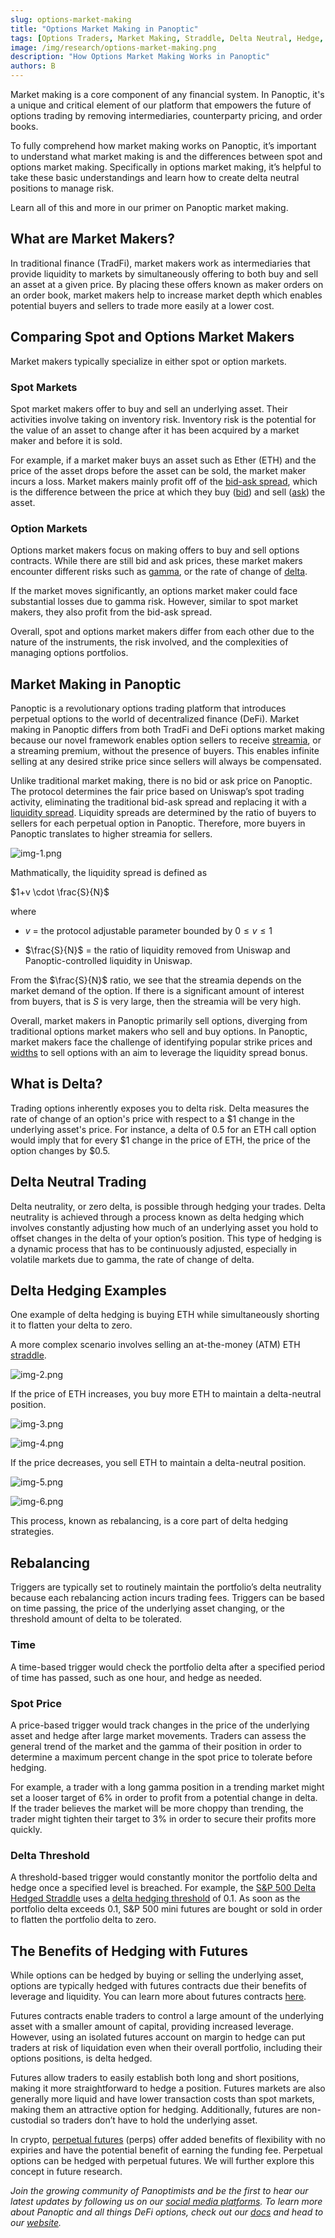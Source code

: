 ```yaml
---
slug: options-market-making
title: "Options Market Making in Panoptic"
tags: [Options Traders, Market Making, Straddle, Delta Neutral, Hedge, Streamia, Perps]
image: /img/research/options-market-making.png
description: "How Options Market Making Works in Panoptic"
authors: B
---
```


Market making is a core component of any financial system. In Panoptic, it's a unique and critical element of our platform that empowers the future of options trading by removing intermediaries, counterparty pricing, and order books.

  

To fully comprehend how market making works on Panoptic, it’s important to understand what market making is and the differences between spot and options market making. Specifically in options market making, it’s helpful to take these basic understandings and learn how to create delta neutral positions to manage risk.

  

Learn all of this and more in our primer on Panoptic market making.

<!--truncate-->

## What are Market Makers?

In traditional finance (TradFi), market makers work as intermediaries that provide liquidity to markets by simultaneously offering to both buy and sell an asset at a given price. By placing these offers known as maker orders on an order book, market makers help to increase market depth which enables potential buyers and sellers to trade more easily at a lower cost.

## Comparing Spot and Options Market Makers

  

Market makers typically specialize in either spot or option markets.

### Spot Markets  
  

Spot market makers offer to buy and sell an underlying asset. Their activities involve taking on inventory risk. Inventory risk is the potential for the value of an asset to change after it has been acquired by a market maker and before it is sold.

  

For example, if a market maker buys an asset such as Ether (ETH) and the price of the asset drops before the asset can be sold, the market maker incurs a loss. Market makers mainly profit off of the [bid-ask spread](https://panoptic.xyz/docs/terms/ask#bid-ask-spread), which is the difference between the price at which they buy ([bid](https://panoptic.xyz/docs/terms/bid)) and sell ([ask](https://panoptic.xyz/docs/terms/ask)) the asset.

  

### Option Markets

  

Options market makers focus on making offers to buy and sell options contracts. While there are still bid and ask prices, these market makers encounter different risks such as [gamma](https://panoptic.xyz/docs/terms/gamma), or the rate of change of [delta](https://panoptic.xyz/docs/terms/delta).

  

If the market moves significantly, an options market maker could face substantial losses due to gamma risk. However, similar to spot market makers, they also profit from the bid-ask spread.

  

Overall, spot and options market makers differ from each other due to the nature of the instruments, the risk involved, and the complexities of managing options portfolios.

## Market Making in Panoptic

Panoptic is a revolutionary options trading platform that introduces perpetual options to the world of decentralized finance (DeFi). Market making in Panoptic differs from both TradFi and DeFi options market making because our novel framework enables option sellers to receive [streamia](https://panoptic.xyz/blog/streamia-defi-native-options-pricing), or a streaming premium, without the presence of buyers. This enables infinite selling at any desired strike price since sellers will always be compensated.

  

Unlike traditional market making, there is no bid or ask price on Panoptic. The protocol determines the fair price based on Uniswap’s spot trading activity, eliminating the traditional bid-ask spread and replacing it with a [liquidity spread](https://panoptic.xyz/docs/panoptic-protocol/streamia#net-gross-and-owed-fees-with-spread). Liquidity spreads are determined by the ratio of buyers to sellers for each perpetual option in Panoptic. Therefore, more buyers in Panoptic translates to higher streamia for sellers.

  

![img-1.png](./img-1.png)

  

Mathmatically, the liquidity spread is defined as  
  
$1+v \cdot \frac{S}{N}$

  

where

  

-   $v$ = the protocol adjustable parameter bounded by $0 \leq v \leq 1$
    
-   $\frac{S}{N}$ = the ratio of liquidity removed from Uniswap and Panoptic-controlled liquidity in Uniswap.
    

  

From the $\frac{S}{N}$ ratio, we see that the streamia depends on the market demand of the option. If there is a significant amount of interest from buyers, that is $S$ is very large, then the streamia will be very high.

  

Overall, market makers in Panoptic primarily sell options, diverging from traditional options market makers who sell and buy options. In Panoptic, market makers face the challenge of identifying popular strike prices and [widths](https://panoptic.xyz/research/zero-dte-defi-options) to sell options with an aim to leverage the liquidity spread bonus.

## What is Delta?

Trading options inherently exposes you to delta risk. Delta measures the rate of change of an option's price with respect to a $1 change in the underlying asset's price. For instance, a delta of 0.5 for an ETH call option would imply that for every $1 change in the price of ETH, the price of the option changes by $0.5.

## Delta Neutral Trading

Delta neutrality, or zero delta, is possible through hedging your trades. Delta neutrality is achieved through a process known as delta hedging which involves constantly adjusting how much of an underlying asset you hold to offset changes in the delta of your option’s position. This type of hedging is a dynamic process that has to be continuously adjusted, especially in volatile markets due to gamma, the rate of change of delta.

## Delta Hedging Examples

One example of delta hedging is buying ETH while simultaneously shorting it to flatten your delta to zero.

  

A more complex scenario involves selling an at-the-money (ATM) ETH [straddle](https://panoptic.xyz/research/defi-option-straddle-101).

![img-2.png](./img-2.png)

  

If the price of ETH increases, you buy more ETH to maintain a delta-neutral position.

  

![img-3.png](./img-3.png)

![img-4.png](./img-4.png)

  

If the price decreases, you sell ETH to maintain a delta-neutral position.

  

![img-5.png](./img-5.png)

![img-6.png](./img-6.png)

  

This process, known as rebalancing, is a core part of delta hedging strategies.

## Rebalancing

Triggers are typically set to routinely maintain the portfolio’s delta neutrality because each rebalancing action incurs trading fees. Triggers can be based on time passing, the price of the underlying asset changing, or the threshold amount of delta to be tolerated.

  

### Time

  

A time-based trigger would check the portfolio delta after a specified period of time has passed, such as one hour, and hedge as needed.

  

### Spot Price

  

A price-based trigger would track changes in the price of the underlying asset and hedge after large market movements. Traders can assess the general trend of the market and the gamma of their position in order to determine a maximum percent change in the spot price to tolerate before hedging.

  

For example, a trader with a long gamma position in a trending market might set a looser target of 6% in order to profit from a potential change in delta. If the trader believes the market will be more choppy than trending, the trader might tighten their target to 3% in order to secure their profits more quickly.

  

### Delta Threshold

  

A threshold-based trigger would constantly monitor the portfolio delta and hedge once a specified level is breached. For example, the [S&P 500 Delta Hedged Straddle](https://www.spglobal.com/spdji/en/indices/strategy/sp-500-delta-hedged-straddle/#overview) uses a [delta hedging threshold](https://www.spglobal.com/spdji/en/documents/methodologies/methodology-sp-delta-hedged-straddle-indices.pdf) of 0.1. As soon as the portfolio delta exceeds 0.1, S&P 500 mini futures are bought or sold in order to flatten the portfolio delta to zero.

## The Benefits of Hedging with Futures

While options can be hedged by buying or selling the underlying asset, options are typically hedged with futures contracts due their benefits of leverage and liquidity. You can learn more about futures contracts [here](https://panoptic.xyz/research/perpetual-futures-vs-options#vanilla-futures).

  

Futures contracts enable traders to control a large amount of the underlying asset with a smaller amount of capital, providing increased leverage. However, using an isolated futures account on margin to hedge can put traders at risk of liquidation even when their overall portfolio, including their options positions, is delta hedged.

  

Futures allow traders to easily establish both long and short positions, making it more straightforward to hedge a position. Futures markets are also generally more liquid and have lower transaction costs than spot markets, making them an attractive option for hedging. Additionally, futures are non-custodial so traders don’t have to hold the underlying asset.

  

In crypto, [perpetual futures](https://panoptic.xyz/research/perpetual-futures-vs-options#what-are-perps) (perps) offer added benefits of flexibility with no expiries and have the potential benefit of earning the funding fee. Perpetual options can be hedged with perpetual futures. We will further explore this concept in future research.

  

*Join the growing community of Panoptimists and be the first to hear our latest updates by following us on our [social media platforms](https://links.panoptic.xyz/all). To learn more about Panoptic and all things DeFi options, check out our [docs](https://panoptic.xyz/docs/intro) and head to our [website](https://panoptic.xyz/).*
